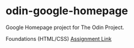 # odin-google-homepage
Google Homepage project for The Odin Project.

Foundations (HTML/CSS)
<a href="https://www.theodinproject.com/paths/foundations/courses/foundations/lessons/html-css">Assignment Link</a>